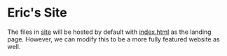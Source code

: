 # Eric's Site

The files in [site](./site) will be hosted by default with [index.html](./site/index.html) as the landing page. However, we can modify this to be a more fully featured website as well.